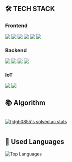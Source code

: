 

## 🛠 TECH STACK
### Frontend
<p>
  <img src="https://img.shields.io/badge/TypeScript-3178C6?style=flat&logo=TypeScript&logoColor=white"/> 
  <img src="https://img.shields.io/badge/JavaScript-F7DF1E?style=flat&logo=JavaScript&logoColor=white"/>
  <img src="https://img.shields.io/badge/React-61DAFB?style=flat&logo=React&logoColor=white"/>
  <img src="https://img.shields.io/badge/Next.js-000000?style=flat&logo=Next.js&logoColor=white"/>
  <img src="https://img.shields.io/badge/Tailwind-06B6D4?style=flat&logo=Tailwind CSS&logoColor=white"/>
  <img src="https://img.shields.io/badge/styled-components-DB7093?style=flat&logo=styled-components&logoColor=white"/>
</p>

### Backend
<p>
  <img src="https://img.shields.io/badge/Java-007396?style=flat&logo=Java&logoColor=white"/>
  <img src="https://img.shields.io/badge/Kotlin-7F52FF?style=flat&logo=Kotlin&logoColor=white"/>
  <img src="https://img.shields.io/badge/Spring-6DB33F?style=flat&logo=Spring&logoColor=white"/>
  <img src="https://img.shields.io/badge/Spring_Boot-6DB33F?style=flat&logo=Spring Boot&logoColor=white"/>
</p>

### IoT
<p>
  <img src="https://img.shields.io/badge/Raspberry_Pi-A22846?style=flat&logo=Raspberry%20Pi&logoColor=white"/>
  <img src="https://img.shields.io/badge/Arduino-00979D?style=flat&logo=Arduino&logoColor=white"/>
</p>

## 📚 Algorithm
<a href="https://solved.ac/profile/tjdgh0855" style="display: inline-block;">
  
![tjdgh0855's solved.ac stats](https://github-readme-solvedac.hyp3rflow.vercel.app/api/?handle=tjdgh0855)

</a>

## 🌼 Used Languages

<img src="https://github-readme-stats.vercel.app/api/top-langs/?username=Banana-Master&layout=compact" alt="Top Languages">

